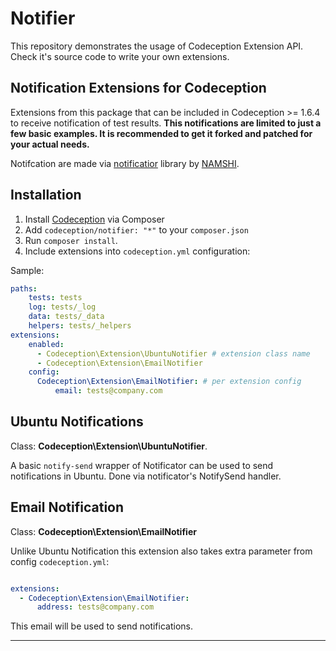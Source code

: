 Notifier
========

This repository demonstrates the usage of Codeception Extension API.
Check it's source code to write your own extensions.

## Notification Extensions for Codeception

Extensions from this package that can be included in Codeception >= 1.6.4 to receive notification of test results.
**This notifications are limited to just a few basic examples. It is recommended to get it forked and patched for your actual needs.**

Notifcation are made via [notificatior](https://github.com/namshi/notificator) library by [NAMSHI](https://github.com/namshi/).

## Installation

1. Install [Codeception](http://codeception.com) via Composer
2. Add  `codeception/notifier: "*"` to your `composer.json`
3. Run `composer install`.
4. Include extensions into `codeception.yml` configuration:

Sample:

``` yaml
paths:
    tests: tests
    log: tests/_log
    data: tests/_data
    helpers: tests/_helpers
extensions:
    enabled:
      - Codeception\Extension\UbuntuNotifier # extension class name
      - Codeception\Extension\EmailNotifier
    config:
      Codeception\Extension\EmailNotifier: # per extension config
          email: tests@company.com

```

## Ubuntu Notifications

Class: **Codeception\Extension\UbuntuNotifier**.

A basic `notify-send` wrapper of Notificator can be used to send notifications in Ubuntu.
Done via notificator's NotifySend handler.

## Email Notification

Class: **Codeception\Extension\EmailNotifier**

Unlike Ubuntu Notification this extension also takes extra parameter from config `codeception.yml`:

``` yaml

extensions:
  - Codeception\Extension\EmailNotifier:
      address: tests@company.com  

```

This email will be used to send notifications.

-----
